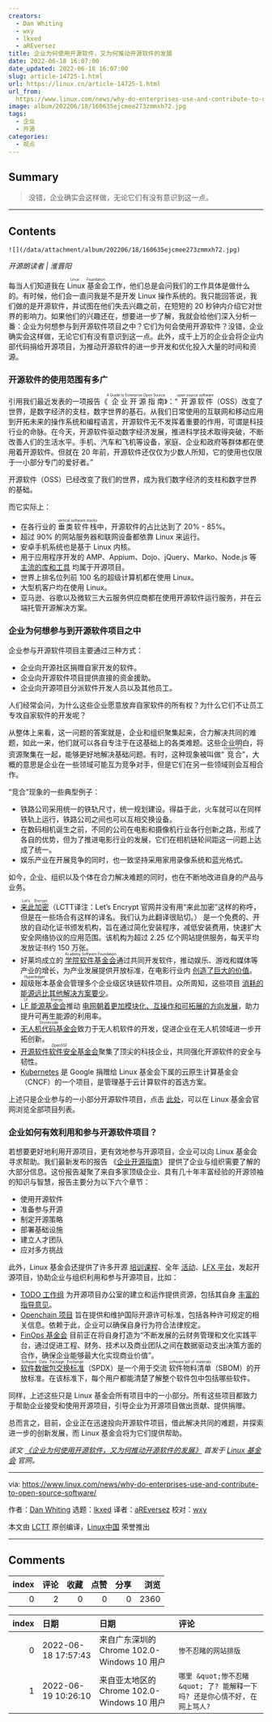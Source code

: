 ```yaml
---
creators:
  - Dan Whiting
  - wxy
  - lkxed
  - aREversez
title: 企业为何使用开源软件，又为何推动开源软件的发展
date: 2022-06-18 16:07:00
date_updated: 2022-06-18 16:07:00
slug: article-14725-1.html
url: https://linux.cn/article-14725-1.html
url_from: 
  https://www.linux.com/news/why-do-enterprises-use-and-contribute-to-open-source-software/
image: album/202206/18/160635ejcmee273zmmxh72.jpg
tags:
  - 企业
  - 开源
categories:
  - 观点
---
```


## Summary

> 没错，企业确实会这样做，无论它们有没有意识到这一点。

***

<!-- more -->

## Contents

`![](/data/attachment/album/202206/18/160635ejcmee273zmmxh72.jpg)`

*开源朗读者 | 淮晋阳*

每当人们知道我在 <ruby> Linux 基金会 <rt>  Linux Foundation </rt></ruby> 工作，他们总是会问我们的工作具体是做什么的。有时候，他们会一直问我是不是开发 Linux 操作系统的。我只能回答说，我们做的是开源软件，并试图在他们失去兴趣之前，在短短的 20 秒钟内介绍它对世界的影响力。如果他们的兴趣还在，想要进一步了解，我就会给他们深入分析一番：企业为何想参与到开源软件项目之中？它们为何会使用开源软件？没错，企业确实会这样做，无论它们有没有意识到这一点。此外，成千上万的企业会将企业内部代码捐给开源项目，为推动开源软件的进一步开发和优化投入大量的时间和资源。

### 开源软件的使用范围有多广

引用我们最近发表的一项报告《<ruby> 企业开源指南 <rt>  A Guide to Enterprise Open Source </rt></ruby>》：“<ruby> 开源软件 <rt>  open source software </rt></ruby>（OSS）改变了世界，是数字经济的支柱，数字世界的基石。从我们日常使用的互联网和移动应用到开拓未来的操作系统和编程语言，开源软件无不发挥着重要的作用，可谓是科技行业的命脉。在今天，开源软件驱动数字经济发展，推进科学技术取得突破，不断改善人们的生活水平。手机、汽车和飞机等设备，家庭、企业和政府等群体都在使用着开源软件。但就在 20 年前，开源软件还仅仅为少数人所知，它的使用也仅限于一小部分专门的爱好者。”

开源软件（OSS）已经改变了我们的世界，成为我们数字经济的支柱和数字世界的基础。

而它实际上：

* 在各行业的 <ruby> 垂类软件栈 <rt>  vertical software stacks </rt></ruby> 中，开源软件的占比达到了 20% - 85%。
* 超过 90% 的网站服务器和联网设备都依靠 Linux 来运行。
* 安卓手机系统也是基于 Linux 内核。
* 用于应用程序开发的 AMP、Appium、Dojo、jQuery、Marko、Node.js 等 [主流的库和工具](https://openjsf.org/projects/) 均属于开源项目。
* 世界上排名位列前 100 名的超级计算机都在使用 Linux。
* 大型机客户均在使用 Linux。
* 亚马逊、谷歌以及微软三大云服务供应商都在使用开源软件运行服务，并在云端托管开源解决方案。

### 企业为何想参与到开源软件项目之中

企业参与开源软件项目主要通过三种方式：

* 企业向开源社区捐赠自家开发的软件。
* 企业向开源软件项目提供直接的资金援助。
* 企业向开源项目分派软件开发人员以及其他员工。

人们经常会问，为什么这些企业愿意放弃自家软件的所有权？为什么它们不让员工专攻自家软件的开发呢？

从整体上来看，这一问题的答案就是，企业和组织聚集起来，合力解决共同的难题，如此一来，他们就可以各自专注于在这基础上的各类难题。这些企业明白，将资源聚集在一起，能够更好地解决基础问题。有时，这种现象被叫做“<ruby> 竞合 <rt>  coopetition </rt></ruby>”，大概的意思是企业在一些领域可能互为竞争对手，但是它们在另一些领域则会互相合作。

“竞合”现象的一些典型例子：

* 铁路公司采用统一的铁轨尺寸，统一规划建设。得益于此，火车就可以在同样铁轨上运行，铁路公司之间也可以互相交换设备。
* 在数码相机诞生之前，不同的公司在电影和摄像机行业各行创新之路，形成了各自的优势，但为了推进电影行业的发展，它们在相机链轮间距这一问题上达成了统一。
* 娱乐产业在开展竞争的同时，也一致坚持采用家用录像系统和蓝光格式。

如今，企业、组织以及个体在合力解决难题的同时，也在不断地改进自身的产品与业务。

* <ruby> <a href="https://letsencrypt.org/">  来此加密 </a> <rt>  Let’s Encrypt </rt></ruby>（LCTT译注：Let’s Encrypt 官网并没有用“来此加密”这样的称呼，但是在一些场合有这样的译名。我们认为此翻译很贴切。） 是一个免费的、开放的自动化证书颁发机构，旨在通过简化安装程序，减低安装费用，快速扩大安全网络协议的应用范围。该机构为超过 2.25 亿个网站提供服务，每天平均发放证书约 150 万张。
* 好莱坞成立的 <ruby> <a href="https://www.aswf.io/">  学院软件基金会 </a> <rt>  Academy Software Foundation </rt></ruby> 通过共同开发软件，推动娱乐、游戏和媒体等产业的增长，为产业发展提供开放标准，在电影行业内 [创造了巨大的价值](https://linuxfoundation.org/tools/open-source-in-entertainment/)。
* <ruby> 超级账本 <rt>  Hyperledger </rt></ruby> 基金会管理多个企业级区块链软件项目。众所周知，这些项目 [消耗的能源远比其他解决方案要少](https://linuxfoundation.org/tools/carbon-footprint-of-nfts/)。
* <ruby> <a href="https://www.lfenergy.org/">  LF 能源基金会 </a> <rt>  LF Energy </rt></ruby> 推动 [电网朝着更加模块化、互操作和可拓展的方向发展](https://linuxfoundation.org/tools/paving-the-way-to-battle-climate-change-how-two-utilities-embraced-open-source-to-speed-modernization-of-the-electric-grid/)，助力提升可再生能源的利用率。
* <ruby> <a href="https://www.dronecode.org/projects/">  无人机代码基金会 </a> <rt>  Dronecode </rt></ruby> 致力于无人机软件的开发，促进企业在无人机领域进一步开拓创新。
* <ruby> <a href="https://openssf.org/">  开源软件软件安全基金会 </a> <rt>  OpenSSF </rt></ruby> 聚集了顶尖的科技企业，共同强化开源软件的安全与韧性。
* [Kubernetes](https://kubernetes.io/) 是 Google 捐赠给 Linux 基金会下属的云原生计算基金会（CNCF）的一个项目，是管理基于云计算软件的首选方案。

上述只是企业参与的一小部分开源软件项目，点击 [此处](https://linuxfoundation.org/projects/)，可以在 Linux 基金会官网浏览全部项目列表。

### 企业如何有效利用和参与开源软件项目？

若想要更好地利用开源项目，更有效地参与开源项目，企业可以向 Linux 基金会寻求帮助。我们最新发布的报告 《[企业开源指南](https://linuxfoundation.org/tools/guide-to-enterprise-open-source/)》 提供了企业与组织需要了解的大部分信息。这份报告凝聚了来自多家顶级企业、具有几十年丰富经验的开源领袖的知识与智慧，报告主要分为以下六个章节：

* 使用开源软件
* 准备参与开源
* 制定开源策略
* 部署基础设施
* 建立人才团队
* 应对多方挑战

此外，Linux 基金会还提供了许多开源 [培训课程](https://training.linuxfoundation.org/)、全年 [活动](https://events.linuxfoundation.org/)、[LFX 平台](https://lfx.linuxfoundation.org/)，发起开源项目，协助企业与组织利用和参与开源项目，比如：

* [TODO 工作组](https://todogroup.org/) 为开源项目办公室的建立和运作提供资源，包括其自身 [丰富的指导意见](https://linuxfoundation.org/resources/open-source-guides/)。
* [Openchain 项目](https://www.openchainproject.org/resources) 旨在提供和维护国际开源许可标准，包括各种许可规定的相关信息。依赖于此，企业可以确保自身行为符合法律规定。
* [FinOps 基金会](https://www.finops.org/introduction/what-is-finops/) 目前正在将自身打造为“不断发展的云财务管理和文化实践平台，通过促进工程、财务、技术以及商业团队之间在数据驱动支出决策方面的合作，确保企业能够最大化实现商业价值”。
* <ruby> <a href="https://spdx.dev/">  软件数据包交换标准 </a> <rt>  Software Data Package Exchange </rt></ruby>（SPDX）是一个用于交流 <ruby> 软件物料清单 <rt>  software bill of materials </rt></ruby>（SBOM）的开放标准。在该标准下，每个用户都能清楚了解整个软件包中包括哪些软件。

同样，上述这些只是 Linux 基金会所有项目中的一小部分。所有这些项目都致力于帮助企业接受和使用开源项目，引导企业为开源项目做出贡献、提供捐赠。

总而言之，目前，企业正在迅速投向开源软件项目，借此解决共同的难题，并探索进一步的创新发展，而 Linux 基金会将为它们提供帮助。

*该文 [《企业为何使用开源软件，又为何推动开源软件的发展》](https://www.linuxfoundation.org/blog/why-do-enterprises-use-and-contribute-to-open-source-software/) 首发于 [Linux 基金会](https://www.linuxfoundation.org/) 官网。*

---

via: <https://www.linux.com/news/why-do-enterprises-use-and-contribute-to-open-source-software/>

作者：[Dan Whiting](https://www.linuxfoundation.org/blog/why-do-enterprises-use-and-contribute-to-open-source-software/) 选题：[lkxed](https://github.com/lkxed) 译者：[aREversez](https://github.com/aREversez) 校对：[wxy](https://github.com/wxy)

本文由 [LCTT](https://github.com/LCTT/TranslateProject) 原创编译，[Linux中国](https://linux.cn/) 荣誉推出

***

## Comments


|   index |   评论 |   收藏 |   点赞 |   分享 |   浏览 |
|--------:|-------:|-------:|-------:|-------:|-------:|
|       0 |      2 |      0 |      0 |      0 |   2360 |

|   index | 日期                | 日期                                        | 评论                                                                      |
|--------:|:--------------------|:--------------------------------------------|:--------------------------------------------------------------------------|
|       0 | 2022-06-18 17:57:43 | 来自广东深圳的 Chrome 102.0-Windows 10 用户 | `惨不忍睹的网站排版`                                                      |
|       1 | 2022-06-19 10:26:10 | 来自亚太地区的 Chrome 102.0-Windows 10 用户 | `哪里 &quot;惨不忍睹&quot; 了? 能解释一下吗? 还是你心情不好, 在网上骂人?` |
